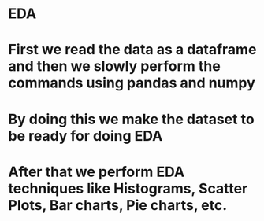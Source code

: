# EDA
# First we read the data as a dataframe and then we slowly perform the commands using pandas and numpy 
# By doing this we make the dataset to be ready for doing EDA
# After that we perform EDA techniques like Histograms, Scatter Plots, Bar charts, Pie charts, etc.
